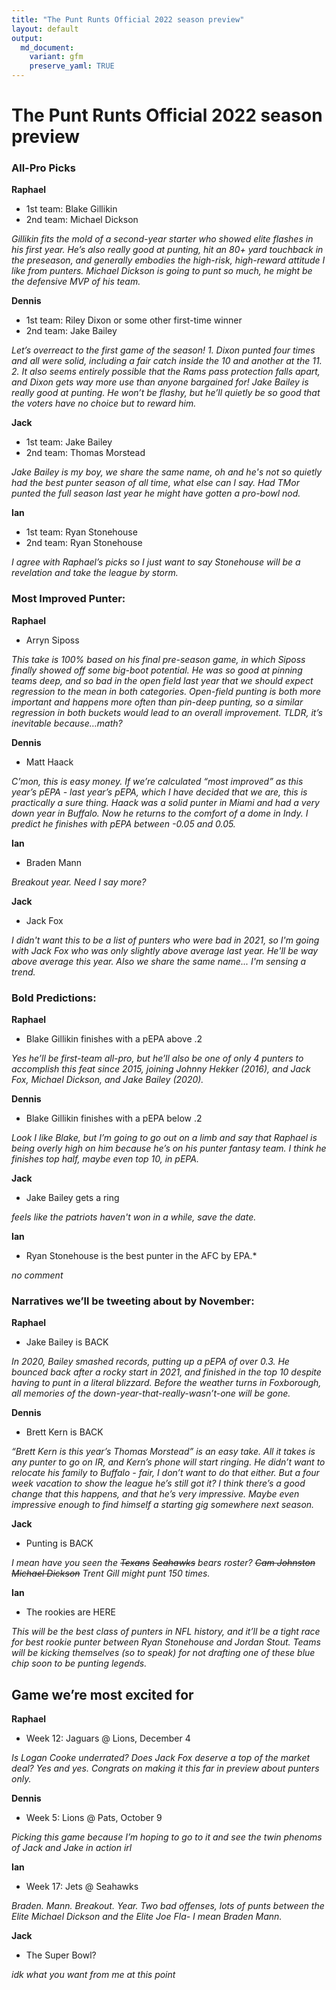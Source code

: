 ```yaml
---
title: "The Punt Runts Official 2022 season preview"
layout: default
output:
  md_document:
    variant: gfm
    preserve_yaml: TRUE
---
```

# The Punt Runts Official 2022 season preview

### All-Pro Picks

**Raphael**
* 1st team: Blake Gillikin
* 2nd team: Michael Dickson

*Gillikin fits the mold of a second-year starter who showed elite flashes in his first year. He’s also really good at punting, hit an 80+ yard touchback in the preseason, and generally embodies the high-risk, high-reward attitude I like from punters. Michael Dickson is going to punt so much, he might be the defensive MVP of his team.*

**Dennis**
* 1st team: Riley Dixon or some other first-time winner
* 2nd team: Jake Bailey

*Let’s overreact to the first game of the season!*
*1. Dixon punted four times and all were solid, including a fair catch inside the 10 and another at the 11.*
*2. It also seems entirely possible that the Rams pass protection falls apart, and Dixon gets way more use than anyone bargained for!*
*Jake Bailey is really good at punting. He won’t be flashy, but he’ll quietly be so good that the voters have no choice but to reward him.*

**Jack**
* 1st team: Jake Bailey
* 2nd team: Thomas Morstead

*Jake Bailey is my boy, we share the same name, oh and he's not so quietly had the best punter season of all time, what else can I say. Had TMor punted the full season last year he might have gotten a pro-bowl nod.*

**Ian**
* 1st team: Ryan Stonehouse
* 2nd team: Ryan Stonehouse

*I agree with Raphael’s picks so I just want to say Stonehouse will be a revelation and take the league by storm.* 

### Most Improved Punter:

**Raphael**
* Arryn Siposs

*This take is 100% based on his final pre-season game, in which Siposs finally showed off some big-boot potential. He was so good at pinning teams deep, and so bad in the open field last year that we should expect regression to the mean in both categories. Open-field punting is both more important and happens more often than pin-deep punting, so a similar regression in both buckets would lead to an overall improvement. TLDR, it’s inevitable because…math?*

**Dennis**
* Matt Haack

*C’mon, this is easy money. If we’re calculated “most improved” as this year’s pEPA - last year’s pEPA, which I have decided that we are, this is practically a sure thing. Haack was a solid punter in Miami and had a very down year in Buffalo. Now he returns to the comfort of a dome in Indy. I predict he finishes with pEPA between -0.05 and 0.05.*

**Ian**
* Braden Mann

*Breakout year. Need I say more?*

**Jack**

* Jack Fox

*I didn't want this to be a list of punters who were bad in 2021, so I'm going with Jack Fox who was only slightly above average last year. He'll be way above average this year. Also we share the same name... I'm sensing a trend.*



### Bold Predictions:

**Raphael**
* Blake Gillikin finishes with a pEPA above .2

*Yes he’ll be first-team all-pro, but he’ll also be one of only 4 punters to accomplish this feat since 2015, joining Johnny Hekker (2016), and Jack Fox, Michael Dickson, and Jake Bailey (2020).*

**Dennis**
* Blake Gillikin finishes with a pEPA below .2

*Look I like Blake, but I’m going to go out on a limb and say that Raphael is being overly high on him because he’s on his punter fantasy team. I think he finishes top half, maybe even top 10, in pEPA.*

**Jack**
* Jake Bailey gets a ring

*feels like the patriots haven't won in a while, save the date.*


**Ian**
* Ryan Stonehouse is the best punter in the AFC by EPA.*

*no comment*

### Narratives we’ll be tweeting about by November:

**Raphael**
* Jake Bailey is BACK

*In 2020, Bailey smashed records, putting up a pEPA of over 0.3. He bounced back after a rocky start in 2021, and finished in the top 10 despite having to punt in a literal blizzard. Before the weather turns in Foxborough, all memories of the down-year-that-really-wasn’t-one will be gone.*

**Dennis**
* Brett Kern is BACK

*“Brett Kern is this year’s Thomas Morstead” is an easy take. All it takes is any punter to go on IR, and Kern’s phone will start ringing. He didn’t want to relocate his family to Buffalo - fair, I don’t want to do that either. But a four week vacation to show the league he’s still got it? I think there’s a good change that this happens, and that he’s very impressive. Maybe even impressive enough to find himself a starting gig somewhere next season.*

**Jack**
* Punting is BACK

*I mean have you seen the ~~Texans~~ ~~Seahawks~~ bears roster? ~~Cam Johnston~~ ~~Michael Dickson~~ Trent Gill might punt 150 times.*

**Ian** 
* The rookies are HERE 

*This will be the best class of punters in NFL history, and it’ll be a tight race for best rookie punter between Ryan Stonehouse and Jordan Stout. Teams will be kicking themselves (so to speak) for not drafting one of these blue chip soon to be punting legends.* 


## Game we’re most excited for

**Raphael**
* Week 12: Jaguars @ Lions, December 4

*Is Logan Cooke underrated? Does Jack Fox deserve a top of the market deal? Yes and yes. Congrats on making it this far in preview about punters only.*

**Dennis**
* Week 5: Lions @ Pats, October 9

*Picking this game because I’m hoping to go to it and see the twin phenoms of Jack and Jake in action irl*

**Ian** 

* Week 17: Jets @ Seahawks

*Braden. Mann. Breakout. Year. Two bad offenses, lots of punts between the Elite Michael Dickson and the Elite Joe Fla- I mean Braden Mann.*

**Jack**

* The Super Bowl?

*idk what you want from me at this point*

